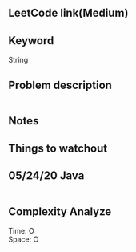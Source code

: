 ## LeetCode link(Medium)


## Keyword
String

## Problem description
```

```



## Notes


## Things to watchout

## 05/24/20 Java

```java


```
## Complexity Analyze
Time: O       \
Space: O